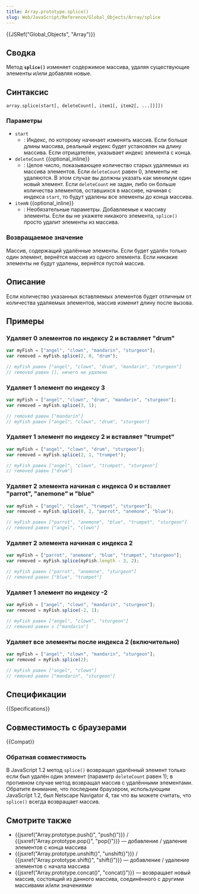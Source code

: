 ```yaml
---
title: Array.prototype.splice()
slug: Web/JavaScript/Reference/Global_Objects/Array/splice
---
```


{{JSRef("Global_Objects", "Array")}}

## Сводка

Метод **`splice()`** изменяет содержимое массива, удаляя существующие элементы и/или добавляя новые.

## Синтаксис

```
array.splice(start[, deleteCount[, item1[, item2[, ...]]]])
```

### Параметры

- `start`
  - : Индекс, по которому начинает изменять массив. Если больше длины массива, реальный индекс будет установлен на длину массива. Если отрицателен, указывает индекс элемента с конца.
- `deleteCount` {{optional_inline}}
  - : Целое число, показывающее количество старых удаляемых из массива элементов. Если `deleteCount` равен 0, элементы не удаляются. В этом случае вы должны указать как минимум один новый элемент. Если `deleteCount` не задан, либо он больше количества элементов, оставшихся в массиве, начиная с индекса `start`, то будут удалены все элементы до конца массива.
- `itemN` {{optional_inline}}
  - : Необязательные параметры. Добавляемые к массиву элементы. Если вы не укажете никакого элемента, `splice()` просто удалит элементы из массива.

### Возвращаемое значение

Массив, содержащий удалённые элементы. Если будет удалён только один элемент, вернётся массив из одного элемента. Если никакие элементы не будут удалены, вернётся пустой массив.

## Описание

Если количество указанных вставляемых элементов будет отличным от количества удаляемых элементов, массив изменит длину после вызова.

## Примеры

### Удаляет 0 элементов по индексу 2 и вставляет "drum"

```js
var myFish = ["angel", "clown", "mandarin", "sturgeon"];
var removed = myFish.splice(2, 0, "drum");

// myFish равен ["angel", "clown", "drum", "mandarin", "sturgeon"]
// removed равен [], ничего не удалено
```

### Удаляет 1 элемент по индексу 3

```js
var myFish = ["angel", "clown", "drum", "mandarin", "sturgeon"];
var removed = myFish.splice(3, 1);

// removed равен ["mandarin"]
// myFish равен ["angel", "clown", "drum", "sturgeon"]
```

### Удаляет 1 элемент по индексу 2 и вставляет "trumpet"

```js
var myFish = ["angel", "clown", "drum", "sturgeon"];
var removed = myFish.splice(2, 1, "trumpet");

// myFish равен ["angel", "clown", "trumpet", "sturgeon"]
// removed равен ["drum"]
```

### Удаляет 2 элемента начиная с индекса 0 и вставляет "parrot", "anemone" и "blue"

```js
var myFish = ["angel", "clown", "trumpet", "sturgeon"];
var removed = myFish.splice(0, 2, "parrot", "anemone", "blue");

// myFish равен ["parrot", "anemone", "blue", "trumpet", "sturgeon"]
// removed равен ["angel", "clown"]
```

### Удаляет 2 элемента начиная с индекса 2

```js
var myFish = ["parrot", "anemone", "blue", "trumpet", "sturgeon"];
var removed = myFish.splice(myFish.length - 3, 2);

// myFish равен ["parrot", "anemone", "sturgeon"]
// removed равен ["blue", "trumpet"]
```

### Удаляет 1 элемент по индексу -2

```js
var myFish = ["angel", "clown", "mandarin", "sturgeon"];
var removed = myFish.splice(-2, 1);

// myFish равен ["angel", "clown", "sturgeon"]
// removed равен s ["mandarin"]
```

### Удаляет все элементы после индекса 2 (включительно)

```js
var myFish = ["angel", "clown", "mandarin", "sturgeon"];
var removed = myFish.splice(2);

// myFish равен ["angel", "clown"]
// removed равен ["mandarin", "sturgeon"]
```

## Спецификации

{{Specifications}}

## Совместимость с браузерами

{{Compat}}

### Обратная совместимость

В JavaScript 1.2 метод `splice()` возвращал удалённый элемент только если был удалён один элемент (параметр `deleteCount` равен 1); в противном случае метод возвращал массив с удалёнными элементами. Обратите внимание, что последним браузером, использующим JavaScript 1.2, был Netscape Navigator 4, так что вы можете считать, что `splice()` всегда возвращает массив.

## Смотрите также

- {{jsxref("Array.prototype.push()", "push()")}} / {{jsxref("Array.prototype.pop()", "pop()")}} — добавление / удаление элементов с конца массива
- {{jsxref("Array.prototype.unshift()", "unshift()")}} / {{jsxref("Array.prototype.shift()", "shift()")}} — добавление / удаление элементов с начала массива
- {{jsxref("Array.prototype.concat()", "concat()")}} — возвращает новый массив, состоящий из данного массива, соединённого с другими массивами и/или значениями
